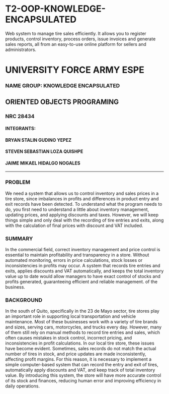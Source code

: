 # T2-OOP-KNOWLEDGE-ENCAPSULATED
Web system to manage tire sales efficiently. It allows you to register products, control inventory, process orders, issue invoices and generate sales reports, all from an easy-to-use online platform for sellers and administrators.
# UNIVERSITY FORCE ARMY ESPE
### NAME GROUP: KNOWLEDGE ENCAPSULATED
## ORIENTED OBJECTS PROGRAMING
### NRC 28434
#### INTEGRANTS:
#### BRYAN STALIN GUDINO YEPEZ
#### STEVEN SEBASTIAN LOZA QUISHPE
#### JAIME MIKAEL HIDALGO NOGALES
---
### PROBLEM
We need a system that allows us to control inventory and sales prices in a tire store, since imbalances in profits and differences in product entry and exit records have been detected. To understand what the program needs to do, you first need to understand a little about inventory management, updating prices, and applying discounts and taxes. However, we will keep things simple and only deal with the recording of tire entries and exits, along with the calculation of final prices with discount and VAT included.
### SUMMARY 
In the commercial field, correct inventory management and price control is essential to maintain profitability and transparency in a store. Without automated monitoring, errors in price calculations, stock losses or inconsistencies in profits may occur. A system that records tire entries and exits, applies discounts and VAT automatically, and keeps the total inventory value up to date would allow managers to have exact control of stocks and profits generated, guaranteeing efficient and reliable management. of the business.
### BACKGROUND
In the south of Quito, specifically in the 23 de Mayo sector, tire stores play an important role in supporting local transportation and vehicle maintenance. Most of these businesses work with a variety of tire brands and sizes, serving cars, motorcycles, and trucks every day. However, many of them still rely on manual methods to record tire entries and sales, which often causes mistakes in stock control, incorrect pricing, and inconsistencies in profit calculations.
In our local tire store, these issues have become evident. Sometimes, sales records do not match the actual number of tires in stock, and price updates are made inconsistently, affecting profit margins. For this reason, it is necessary to implement a simple computer-based system that can record the entry and exit of tires, automatically apply discounts and VAT, and keep track of total inventory value. By introducing this system, the store will have more accurate control of its stock and finances, reducing human error and improving efficiency in daily operations.
